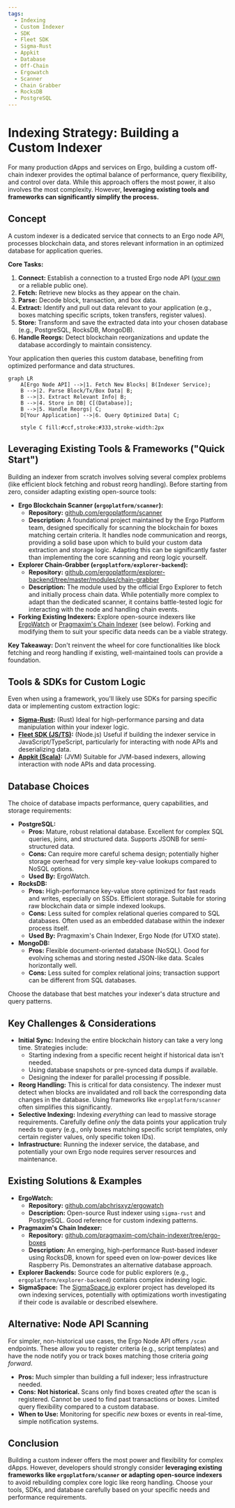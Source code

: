 ```yaml
---
tags:
  - Indexing
  - Custom Indexer
  - SDK
  - Fleet SDK
  - Sigma-Rust
  - Appkit
  - Database
  - Off-Chain
  - Ergowatch
  - Scanner
  - Chain Grabber
  - RocksDB
  - PostgreSQL
---
```


# Indexing Strategy: Building a Custom Indexer

For many production dApps and services on Ergo, building a custom off-chain indexer provides the optimal balance of performance, query flexibility, and control over data. While this approach offers the most power, it also involves the most complexity. However, **leveraging existing tools and frameworks can significantly simplify the process.**

## Concept

A custom indexer is a dedicated service that connects to an Ergo node API, processes blockchain data, and stores relevant information in an optimized database for application queries.

**Core Tasks:**

1.  **Connect:** Establish a connection to a trusted Ergo node API ([your own](./node-api-direct.md) or a reliable public one).
2.  **Fetch:** Retrieve new blocks as they appear on the chain.
3.  **Parse:** Decode block, transaction, and box data.
4.  **Extract:** Identify and pull out data relevant to your application (e.g., boxes matching specific scripts, token transfers, register values).
5.  **Store:** Transform and save the extracted data into your chosen database (e.g., PostgreSQL, RocksDB, MongoDB).
6.  **Handle Reorgs:** Detect blockchain reorganizations and update the database accordingly to maintain consistency.

Your application then queries this custom database, benefiting from optimized performance and data structures.

```mermaid
graph LR
    A[Ergo Node API] -->|1. Fetch New Blocks| B(Indexer Service);
    B -->|2. Parse Block/Tx/Box Data| B;
    B -->|3. Extract Relevant Info| B;
    B -->|4. Store in DB| C[(Database)];
    B -->|5. Handle Reorgs| C;
    D[Your Application] -->|6. Query Optimized Data| C;

    style C fill:#ccf,stroke:#333,stroke-width:2px
```

## Leveraging Existing Tools & Frameworks ("Quick Start")

Building an indexer from scratch involves solving several complex problems (like efficient block fetching and robust reorg handling). Before starting from zero, consider adapting existing open-source tools:

*   **Ergo Blockchain Scanner (`ergoplatform/scanner`):**
    *   **Repository:** [github.com/ergoplatform/scanner](https://github.com/ergoplatform/scanner)
    *   **Description:** A foundational project maintained by the Ergo Platform team, designed specifically for scanning the blockchain for boxes matching certain criteria. It handles node communication and reorgs, providing a solid base upon which to build your custom data extraction and storage logic. Adapting this can be significantly faster than implementing the core scanning and reorg logic yourself.
*   **Explorer Chain-Grabber (`ergoplatform/explorer-backend`):**
    *   **Repository:** [github.com/ergoplatform/explorer-backend/tree/master/modules/chain-grabber](https://github.com/ergoplatform/explorer-backend/tree/master/modules/chain-grabber)
    *   **Description:** The module used by the official Ergo Explorer to fetch and initially process chain data. While potentially more complex to adapt than the dedicated scanner, it contains battle-tested logic for interacting with the node and handling chain events.
*   **Forking Existing Indexers:** Explore open-source indexers like [ErgoWatch](#ergowatch) or [Pragmaxim's Chain Indexer](#pragmaxims-chain-indexer) (see below). Forking and modifying them to suit your specific data needs can be a viable strategy.

**Key Takeaway:** Don't reinvent the wheel for core functionalities like block fetching and reorg handling if existing, well-maintained tools can provide a foundation.

## Tools & SDKs for Custom Logic

Even when using a framework, you'll likely use SDKs for parsing specific data or implementing custom extraction logic:

*   **[Sigma-Rust](../../libraries.md#sigma-rust):** (Rust) Ideal for high-performance parsing and data manipulation within your indexer logic.
*   **[Fleet SDK (JS/TS)](../../libraries.md#fleet-sdk-typescript--javascript):** (Node.js) Useful if building the indexer service in JavaScript/TypeScript, particularly for interacting with node APIs and deserializing data.
*   **[Appkit (Scala)](../../libraries.md#appkit-scala):** (JVM) Suitable for JVM-based indexers, allowing interaction with node APIs and data processing.

## Database Choices

The choice of database impacts performance, query capabilities, and storage requirements:

*   **PostgreSQL:**
    *   **Pros:** Mature, robust relational database. Excellent for complex SQL queries, joins, and structured data. Supports JSONB for semi-structured data.
    *   **Cons:** Can require more careful schema design; potentially higher storage overhead for very simple key-value lookups compared to NoSQL options.
    *   **Used By:** ErgoWatch.
*   **RocksDB:**
    *   **Pros:** High-performance key-value store optimized for fast reads and writes, especially on SSDs. Efficient storage. Suitable for storing raw blockchain data or simple indexed lookups.
    *   **Cons:** Less suited for complex relational queries compared to SQL databases. Often used as an embedded database within the indexer process itself.
    *   **Used By:** Pragmaxim's Chain Indexer, Ergo Node (for UTXO state).
*   **MongoDB:**
    *   **Pros:** Flexible document-oriented database (NoSQL). Good for evolving schemas and storing nested JSON-like data. Scales horizontally well.
    *   **Cons:** Less suited for complex relational joins; transaction support can be different from SQL databases.

Choose the database that best matches your indexer's data structure and query patterns.

## Key Challenges & Considerations

*   **Initial Sync:** Indexing the entire blockchain history can take a very long time. Strategies include:
    *   Starting indexing from a specific recent height if historical data isn't needed.
    *   Using database snapshots or pre-synced data dumps if available.
    *   Designing the indexer for parallel processing if possible.
*   **Reorg Handling:** This is critical for data consistency. The indexer must detect when blocks are invalidated and roll back the corresponding data changes in the database. Using frameworks like `ergoplatform/scanner` often simplifies this significantly.
*   **Selective Indexing:** Indexing *everything* can lead to massive storage requirements. Carefully define *only* the data points your application truly needs to query (e.g., only boxes matching specific script templates, only certain register values, only specific token IDs).
*   **Infrastructure:** Running the indexer service, the database, and potentially your own Ergo node requires server resources and maintenance.

## Existing Solutions & Examples

*   **ErgoWatch:**
    *   **Repository:** [github.com/abchrisxyz/ergowatch](https://github.com/abchrisxyz/ergowatch)
    *   **Description:** Open-source Rust indexer using `sigma-rust` and PostgreSQL. Good reference for custom indexing patterns.
*   **Pragmaxim's Chain Indexer:**
    *   **Repository:** [github.com/pragmaxim-com/chain-indexer/tree/ergo-boxes](https://github.com/pragmaxim-com/chain-indexer/tree/ergo-boxes)
    *   **Description:** An emerging, high-performance Rust-based indexer using RocksDB, known for speed even on low-power devices like Raspberry Pis. Demonstrates an alternative database approach.
*   **Explorer Backends:** Source code for public explorers (e.g., `ergoplatform/explorer-backend`) contains complex indexing logic.
*   **SigmaSpace:** The [SigmaSpace.io](https://sigmaspace.io/) explorer project has developed its own indexing services, potentially with optimizations worth investigating if their code is available or described elsewhere.

## Alternative: Node API Scanning

For simpler, non-historical use cases, the Ergo Node API offers `/scan` endpoints. These allow you to register criteria (e.g., script templates) and have the node notify you or track boxes matching those criteria *going forward*.

*   **Pros:** Much simpler than building a full indexer; less infrastructure needed.
*   **Cons:** **Not historical.** Scans only find boxes created *after* the scan is registered. Cannot be used to find past transactions or boxes. Limited query flexibility compared to a custom database.
*   **When to Use:** Monitoring for specific *new* boxes or events in real-time, simple notification systems.

## Conclusion

Building a custom indexer offers the most power and flexibility for complex dApps. However, developers should strongly consider **leveraging existing frameworks like `ergoplatform/scanner` or adapting open-source indexers** to avoid rebuilding complex core logic like reorg handling. Choose your tools, SDKs, and database carefully based on your specific needs and performance requirements.
